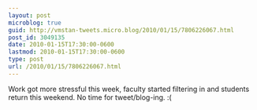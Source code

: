```yaml
---
layout: post
microblog: true
guid: http://vmstan-tweets.micro.blog/2010/01/15/7806226067.html
post_id: 3049135
date: 2010-01-15T17:30:00-0600
lastmod: 2010-01-15T17:30:00-0600
type: post
url: /2010/01/15/7806226067.html
---
```

Work got more stressful this week, faculty started filtering in and students return this weekend. No time for tweet/blog-ing. :(
